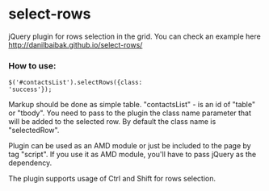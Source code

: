 select-rows
===========

jQuery plugin for rows selection in the grid. You can check an example here
http://danilbaibak.github.io/select-rows/

<h3>How to use:</h3>

<code><div>$('#contactsList').selectRows({class: 'success'});</div></code>

Markup should be done as simple table. "contactsList" - is an id of "table" or "tbody". You need to pass to the plugin the class name parameter that will be added to the selected row. By default the class name is "selectedRow".

Plugin can be used as an AMD module or just be included to the page by tag "script". If you use it as AMD module, you'll have to pass jQuery as the dependency.

The plugin supports usage of Ctrl and Shift for rows selection.